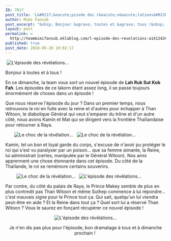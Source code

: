 ```yaml
---
ID: 7017
post_title: 'L&#8217;&eacute;pisode des r&eacute;v&eacute;lations&#8230;'
author: Mimi Fansub
post_excerpt: "&nbsp; Bonjour &agrave; toutes et &agrave; tous !&nbsp; En ce dimanche, la team vous sort un nouvel &eacute;pisode de Lah Ruk Sut Kob Fah . Les &eacute;pisodes de ce lakorn &eacute;tant assez long, il se passe toujours &eacute;norm&eacute;ment de choses dans un &eacute;pisode ! Que nous r&eacute;serve l'&eacute;pisode du jour ?&nbsp;Dans un premier temps, nous..."
layout: post
permalink: >
  http://teammimifansub.eklablog.com/l-episode-des-revelations-a141242674
published: true
post_date: 2018-05-20 10:02:17
---
```

<p>&nbsp;<img src="https://united-subs.dearclouds.com/wp-content/uploads/2018/05/caf0f1d49995fa24ac97d87a10d4f41d.jpg" alt="L'&eacute;pisode des r&eacute;v&eacute;lations..."/></p>
<p>Bonjour &agrave; toutes et &agrave; tous !&nbsp;</p>
<p>En ce dimanche, la team vous sort un nouvel &eacute;pisode de <strong>Lah Ruk Sut Kob Fah</strong>. Les &eacute;pisodes de ce lakorn &eacute;tant assez long, il se passe toujours &eacute;norm&eacute;ment de choses dans un &eacute;pisode !</p>
<p>Que nous r&eacute;serve l'&eacute;pisode du jour ?&nbsp;Dans un premier temps, nous retrouvons le roi en fuite avec la reine et d'autres pour &eacute;chapper &agrave; Than Witoon, le diabolique G&eacute;n&eacute;ral qui veut s'emparer du tr&ocirc;ne et d'un autre c&ocirc;t&eacute;, nous avons Kamin et Mat qui se dirigent vers la fronti&egrave;re Tha&iuml;landaise pour retourner &agrave; Raya.</p>
<p>&nbsp; &nbsp; &nbsp; &nbsp;<img src="http://ekladata.com/1ZUhlifsgOI5E4o5Cj1VMlHFWyw.gif" alt="Le choc de la r&eacute;v&eacute;lation..."/>&nbsp; &nbsp;<img src="http://ekladata.com/2rdxRBzshfz3yfwzMv3Nm_huFSQ.gif" alt="Le choc de la r&eacute;v&eacute;lation..."/></p>
<p>Kamin, tel un bon et loyal garde du corps, s'excuse de n'avoir pu prot&eacute;ger le roi qui s'est vu paralyser par un poison... que sa femme aimante, la Reine, lui administrait (certes, manipul&eacute;e par le G&eacute;n&eacute;ral Witoon). Nos amis apprennent une chose &eacute;tonnante dans cet &eacute;pisode. Du c&ocirc;t&eacute; de la Tha&iuml;lande, le roi se rem&eacute;more certains&nbsp;souvenirs.</p>
<p style="text-align: left;">&nbsp; &nbsp; &nbsp; &nbsp; &nbsp;<img src="http://ekladata.com/AJ3OMDVSI3wP6rfAQI_MN9vRr_8.gif" alt="Le choc de la r&eacute;v&eacute;lation..."/>&nbsp; &nbsp;<img src="http://ekladata.com/kinvDuA5lk910kbEd0r9iOXVMr0.gif" alt="L'&eacute;pisode des r&eacute;v&eacute;lations..."/></p>
<p style="text-align: left;">Par contre, du c&ocirc;t&eacute; du palais de Raya, le Prince Makey semble de plus en plus contredit pas Than Witoon et m&ecirc;me Suthep commence &agrave; lui r&eacute;pondre... c'est mauvais signe pour le Prince tout &ccedil;a. Qui sait, quelqu'un lui viendra peut-&ecirc;tre en aide ? Et la Reine dans tout &ccedil;a ? Quel sort lui a r&eacute;serv&eacute; Than Witoon ? Vous le saurez en fon&ccedil;ant r&eacute;cup&eacute;rer ce nouvel &eacute;pisode !</p>
<p style="text-align: center;"><img src="http://ekladata.com/84PxKX_o2nW-ieCoHXPEVdAyEvk.gif" alt="L'&eacute;pisode des r&eacute;v&eacute;lations..."/></p>
<p style="text-align: center;">Je n'en dis pas plus pour l'&eacute;pisode, bon dramatage &agrave; tous et &agrave; dimanche prochain !&nbsp;</p>
<p style="text-align: center;">&nbsp;</p>